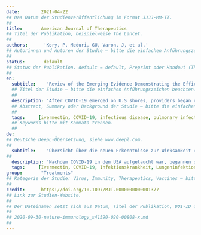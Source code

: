 ```yaml
---
date:        2021-04-22
## Das Datum der Studienveröffentlichung im Format JJJJ-MM-TT.
##
title:       American Journal of Therapeutics 
## Titel der Publikation, beispielweise The Lancet.
##
authors:      'Kory, P, Meduri, GU, Varon, J, et al.'
## Autorinnen und Autoren der Studie – bitte die einfachen Anführungszeichen beachten!
##
status:       default
## Status der Publikation. default = default, Preprint oder Handout (Thesenpapier)
##
en:
  subtitle:    'Review of the Emerging Evidence Demonstrating the Efficacy of Ivermectin in the Prophylaxis and Treatment of COVID-19'
  ## Titel der Studie – bitte die einfachen Anführungszeichen beachten!
  ##
  description: 'After COVID-19 emerged on U.S shores, providers began reviewing the emerging basic science, translational, and clinical data to identify potentially effective treatment options. In addition, a multitude of both novel and repurposed therapeutic agents were used empirically and studied within clinical trials. The majority of trialed agents have failed to provide reproducible, definitive proof of efficacy in reducing the mortality of COVID-19 with the exception of corticosteroids in moderate to severe disease. Recently, evidence has emerged that the oral antiparasitic agent ivermectin exhibits numerous antiviral and anti-inflammatory mechanisms with trial results reporting significant outcome benefits. Given some have not passed peer review, several expert groups including Unitaid/World Health Organization have undertaken a systematic global effort to contact all active trial investigators to rapidly gather the data needed to grade and perform meta-analyses. Data were sourced from published peer-reviewed studies, manuscripts posted to preprint servers, expert meta-analyses, and numerous epidemiological analyses of regions with ivermectin distribution campaigns. A large majority of randomized and observational controlled trials of ivermectin are reporting repeated, large magnitude improvements in clinical outcomes. Numerous prophylaxis trials demonstrate that regular ivermectin use leads to large reductions in transmission. Multiple, large "natural experiments" occurred in regions that initiated "ivermectin distribution" campaigns followed by tight, reproducible, temporally associated decreases in case counts and case fatality rates compared with nearby regions without such campaigns. Meta-analyses based on 18 randomized controlled treatment trials of ivermectin in COVID-19 have found large, statistically significant reductions in mortality, time to clinical recovery, and time to viral clearance. Furthermore, results from numerous controlled prophylaxis trials report significantly reduced risks of contracting COVID-19 with the regular use of ivermectin. Finally, the many examples of ivermectin distribution campaigns leading to rapid population-wide decreases in morbidity and mortality indicate that an oral agent effective in all phases of COVID-19 has been identified.'
  ## Abstract, Summary oder Background der Studie – bitte die einfachen Anführungszeichen beachten!
  ##
  tags:     [ivermectin, COVID-19, infectious disease, pulmonary infection, respiratory failure]
  ## Keywords bitte mit Kommata trennen.
  ##
de: 
## Deutsche DeepL-Übersetzung, siehe www.deepl.com.
##
  subtitle:    'Übersicht über die neuen Erkenntnisse zur Wirksamkeit von Ivermectin bei der Prophylaxe und Behandlung von COVID-19'
##
  description: 'Nachdem COVID-19 in den USA aufgetaucht war, begannen die Anbieter, die sich abzeichnenden grundlagenwissenschaftlichen, translationalen und klinischen Daten zu prüfen, um potenziell wirksame Behandlungsmöglichkeiten zu ermitteln. Darüber hinaus wurde eine Vielzahl neuartiger und wieder verwendeter Therapeutika empirisch eingesetzt und in klinischen Studien untersucht. Für die meisten getesteten Wirkstoffe konnte kein reproduzierbarer, endgültiger Wirksamkeitsnachweis zur Senkung der Sterblichkeitsrate bei COVID-19 erbracht werden, mit Ausnahme von Kortikosteroiden bei mittelschwerer bis schwerer Erkrankung. In jüngster Zeit hat sich gezeigt, dass das orale Antiparasitikum Ivermectin zahlreiche antivirale und entzündungshemmende Mechanismen aufweist, wobei Studienergebnisse über signifikante Vorteile berichten. Da einige von ihnen die Peer-Review nicht bestanden haben, haben mehrere Expertengruppen, darunter Unitaid/Weltgesundheitsorganisation, eine systematische globale Anstrengung unternommen, um alle aktiven Prüfärzte zu kontaktieren und die für die Bewertung und Durchführung von Meta-Analysen erforderlichen Daten rasch zu sammeln. Die Daten stammen aus veröffentlichten, von Fachleuten begutachteten Studien, aus Manuskripten, die auf Preprint-Servern veröffentlicht wurden, aus Meta-Analysen von Experten und aus zahlreichen epidemiologischen Analysen von Regionen mit Ivermectin-Verteilungskampagnen. Die überwiegende Mehrheit der randomisierten und kontrollierten Beobachtungsstudien zu Ivermectin berichtet über wiederholte, groß angelegte Verbesserungen der klinischen Ergebnisse. Zahlreiche Prophylaxestudien zeigen, dass die regelmäßige Anwendung von Ivermectin zu einem starken Rückgang der Übertragung führt. Mehrere große "natürliche Experimente" fanden in Regionen statt, die Kampagnen zur Verteilung von Ivermectin starteten, gefolgt von einem starken, reproduzierbaren und zeitlich verbundenen Rückgang der Fallzahlen und der Sterblichkeitsraten im Vergleich zu nahe gelegenen Regionen ohne solche Kampagnen. Meta-Analysen auf der Grundlage von 18 randomisierten, kontrollierten Behandlungsversuchen mit Ivermectin bei COVID-19 ergaben große, statistisch signifikante Verringerungen der Sterblichkeit, der Zeit bis zur klinischen Genesung und der Zeit bis zur Virusfreiheit. Darüber hinaus zeigen die Ergebnisse zahlreicher kontrollierter Prophylaxestudien, dass bei regelmäßiger Anwendung von Ivermectin das Risiko, an COVID-19 zu erkranken, deutlich sinkt. Schließlich deuten die vielen Beispiele von Ivermectin-Verteilungskampagnen, die zu einem raschen bevölkerungsweiten Rückgang der Morbidität und Mortalität führten, darauf hin, dass ein oraler Wirkstoff gefunden wurde, der in allen Phasen von COVID-19 wirksam ist.'
  tags:     [Ivermectin, COVID-19, Infektionskrankheit, Lungeninfektion, respiratorische Insuffizienz]
group:       "Treatments"
## Kategorie der Studie: Virus, Immunity, Therapeutics, Vaccines – bitte die Anführungszeichen beachten!
##
credit:      https://doi.org/10.1097/MJT.0000000000001377
## Link zur Studien-Website.
##
## Der Dateinamen setzt sich aus Datum, Titel der Publikation, DOI-ID der Studie (nach dem letzten Slash) und der Dateiendung zusammen. Bitte den Unterstrich vor der DOI-ID beachten!
##
## 2020-09-30-nature-immunology_s41590-020-00808-x.md
##
---
```

<object data="{{ page.link }}" style='height:calc(100vh - 400px); width: 100%' type='application/pdf'></object>